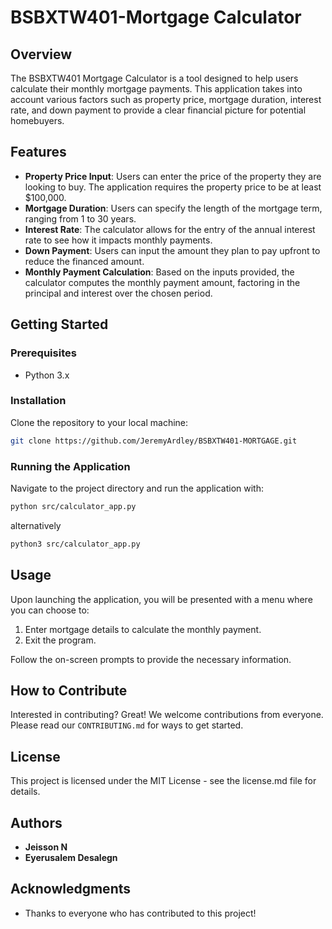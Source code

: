 # BSBXTW401-Mortgage Calculator

## Overview

The BSBXTW401 Mortgage Calculator is a tool designed to help users calculate their monthly mortgage payments. This application takes into account various factors such as property price, mortgage duration, interest rate, and down payment to provide a clear financial picture for potential homebuyers.

## Features

- **Property Price Input**: Users can enter the price of the property they are looking to buy. The application requires the property price to be at least $100,000.
- **Mortgage Duration**: Users can specify the length of the mortgage term, ranging from 1 to 30 years.
- **Interest Rate**: The calculator allows for the entry of the annual interest rate to see how it impacts monthly payments.
- **Down Payment**: Users can input the amount they plan to pay upfront to reduce the financed amount.
- **Monthly Payment Calculation**: Based on the inputs provided, the calculator computes the monthly payment amount, factoring in the principal and interest over the chosen period.

## Getting Started

### Prerequisites

- Python 3.x

### Installation

Clone the repository to your local machine:

```bash
git clone https://github.com/JeremyArdley/BSBXTW401-MORTGAGE.git
```

### Running the Application

Navigate to the project directory and run the application with:

```bash
python src/calculator_app.py
```

alternatively

```bash
python3 src/calculator_app.py
```

## Usage

Upon launching the application, you will be presented with a menu where you can choose to:

1. Enter mortgage details to calculate the monthly payment.
2. Exit the program.

Follow the on-screen prompts to provide the necessary information.

## How to Contribute

Interested in contributing? Great! We welcome contributions from everyone. Please read our `CONTRIBUTING.md` for ways to get started.

## License

This project is licensed under the MIT License - see the license.md file for details.

## Authors

- **Jeisson N**
- **Eyerusalem Desalegn**

## Acknowledgments

- Thanks to everyone who has contributed to this project!
